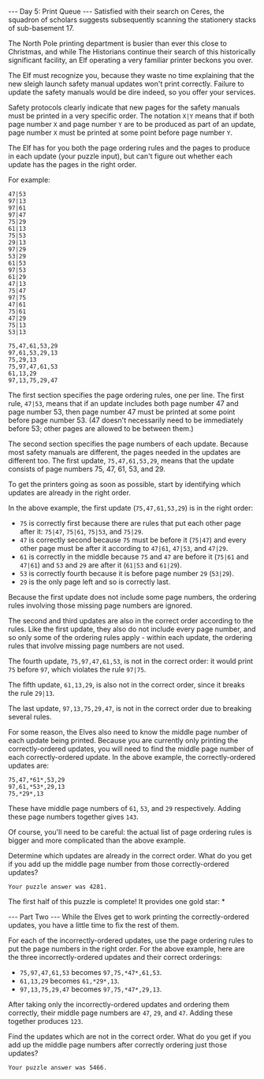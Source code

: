 ﻿--- Day 5: Print Queue ---
Satisfied with their search on Ceres, the squadron of scholars suggests subsequently scanning the stationery stacks of
sub-basement 17.

The North Pole printing department is busier than ever this close to Christmas, and while The Historians continue their
search of this historically significant facility, an Elf operating a very familiar printer beckons you over.

The Elf must recognize you, because they waste no time explaining that the new sleigh launch safety manual updates won't
print correctly. Failure to update the safety manuals would be dire indeed, so you offer your services.

Safety protocols clearly indicate that new pages for the safety manuals must be printed in a very specific order. The 
notation `X|Y` means that if both page number `X` and page number `Y` are to be produced as part of an update, page 
number `X` must be printed at some point before page number `Y`.

The Elf has for you both the page ordering rules and the pages to produce in each update (your puzzle input), but can't 
figure out whether each update has the pages in the right order.

For example:

```
47|53
97|13
97|61
97|47
75|29
61|13
75|53
29|13
97|29
53|29
61|53
97|53
61|29
47|13
75|47
97|75
47|61
75|61
47|29
75|13
53|13

75,47,61,53,29
97,61,53,29,13
75,29,13
75,97,47,61,53
61,13,29
97,13,75,29,47
```

The first section specifies the page ordering rules, one per line. The first rule, `47|53`, means that if an update 
includes both page number 47 and page number 53, then page number 47 must be printed at some point before page number 
53. (47 doesn't necessarily need to be immediately before 53; other pages are allowed to be between them.)

The second section specifies the page numbers of each update. Because most safety manuals are different, the pages 
needed in the updates are different too. The first update, `75,47,61,53,29`, means that the update consists of page 
numbers 75, 47, 61, 53, and 29.

To get the printers going as soon as possible, start by identifying which updates are already in the right order.

In the above example, the first update (`75,47,61,53,29`) is in the right order:

- `75` is correctly first because there are rules that put each other page after it: `75|47`, `75|61`, `75|53`, and `75|29`.
- `47` is correctly second because `75` must be before it (`75|47`) and every other page must be after it according to `47|61`, `47|53`, and `47|29`.
- `61` is correctly in the middle because `75` and `47` are before it (`75|61` and `47|61`) and `53` and `29` are after it (`61|53` and `61|29`).
- `53` is correctly fourth because it is before page number `29` (`53|29`).
- `29` is the only page left and so is correctly last.

Because the first update does not include some page numbers, the ordering rules involving those missing page numbers are
ignored.

The second and third updates are also in the correct order according to the rules. Like the first update, they also do
not include every page number, and so only some of the ordering rules apply - within each update, the ordering rules that involve missing page numbers are not used.

The fourth update, `75,97,47,61,53`, is not in the correct order: it would print `75` before `97`, which violates the 
rule `97|75`.

The fifth update, `61,13,29`, is also not in the correct order, since it breaks the rule `29|13`.

The last update, `97,13,75,29,47`, is not in the correct order due to breaking several rules.

For some reason, the Elves also need to know the middle page number of each update being printed. Because you are 
currently only printing the correctly-ordered updates, you will need to find the middle page number of each 
correctly-ordered update. In the above example, the correctly-ordered updates are:

```
75,47,*61*,53,29
97,61,*53*,29,13
75,*29*,13
```
These have middle page numbers of `61`, `53`, and `29` respectively. Adding these page numbers together gives `143`.

Of course, you'll need to be careful: the actual list of page ordering rules is bigger and more complicated than the 
above example.

Determine which updates are already in the correct order. What do you get if you add up the middle page number from 
those correctly-ordered updates?

`Your puzzle answer was 4281.`

The first half of this puzzle is complete! It provides one gold star: *

--- Part Two ---
While the Elves get to work printing the correctly-ordered updates, you have a little time to fix the rest of them.

For each of the incorrectly-ordered updates, use the page ordering rules to put the page numbers in the right order. 
For the above example, here are the three incorrectly-ordered updates and their correct orderings:

- `75,97,47,61,53` becomes `97,75,*47*,61,53`.
- `61,13,29` becomes `61,*29*,13`.
- `97,13,75,29,47` becomes `97,75,*47*,29,13`.

After taking only the incorrectly-ordered updates and ordering them correctly, their middle page numbers are `47`, `29`, 
and `47`. Adding these together produces `123`.

Find the updates which are not in the correct order. What do you get if you add up the middle page numbers after correctly ordering just those updates?

`Your puzzle answer was 5466.`